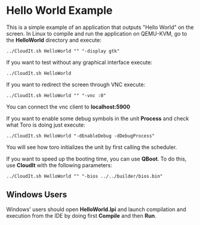 # Hello World Example

This is a simple example of an application that outputs "Hello World" on the screen. In Linux to compile and run the application on QEMU-KVM, go to the **HelloWorld** directory and execute:

`../CloudIt.sh HelloWorld "" "-display gtk"` 

If you want to test without any graphical interface execute:

`../CloudIt.sh HelloWorld`

If you want to redirect the screen through VNC execute:

`../CloudIt.sh HelloWorld "" "-vnc :0"`

You can connect the vnc client to **localhost:5900**

If you want to enable some debug symbols in the unit **Process** and check what Toro is doing just execute:

`../CloudIt.sh HelloWorld "-dEnableDebug -dDebugProcess"`

You will see how toro initializes the unit by first calling the scheduler.

If you want to speed up the booting time, you can use **QBoot**. To do this, use **CloudIt** with the following parameters:

`../CloudIt.sh HelloWorld "" "-bios ../../builder/bios.bin"`

## Windows Users

Windows' users should open **HelloWorld.lpi** and launch compilation and execution from the IDE by doing first **Compile** and then **Run**.
